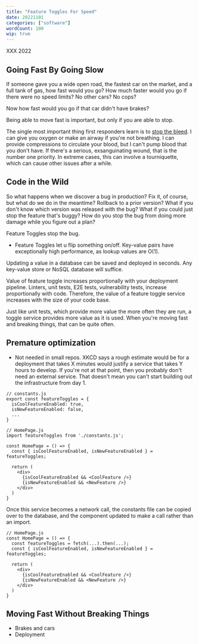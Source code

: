```yaml
---
title: "Feature Toggles For Speed"
date: 20221101
categories: ["software"]
wordCount: 100
wip: true
---
```


XXX 2022

## Going Fast By Going Slow

If someone gave you a wide open road, the fastest car on the market, and a full tank of gas, how fast would you go? How much faster would you go if there were no speed limits? No other cars? No cops?

Now how fast would you go if that car didn't have brakes?

Being able to move fast is important, but only if you are able to stop.

The single most important thing first responders learn is to [stop the bleed](). I can give you oxygen or make an airway if you're not breathing. I can provide compressions to circulate your blood, but I can't pump blood that you don't have. If there's a serious, exsanguinating wound, that is the number one priority. In extreme cases, this can involve a tourniquette, which can cause other issues after a while.

## Code in the Wild

So what happens when we discover a bug in production? Fix it, of course, but what do we do in the meantime? Rollback to a prior version? What if you don't know which version was released with the bug? What if you could just stop the feature that's buggy? How do you stop the bug from doing more damage while you figure out a plan?

Feature Toggles stop the bug.

- Feature Toggles let u flip something on/off.
  Key-value pairs have exceptionally high performance, as lookup values are O(1).

Updating a value in a database can be saved and deployed in seconds. Any key-value store or NoSQL database will suffice.

Value of feature toggle increases proportionally with your deployment pipeline. Linters, unit tests, E2E tests, vulnerability tests, increase proportionally with code. Therefore, the value of a feature toggle service increases with the size of your code base.

Just like unit tests, which provide more value the more often they are run, a toggle service provides more value as it is used. When you're moving fast and breaking things, that can be quite often.

## Premature optimization

- Not needed in small repos. XKCD says a rough estimate would be for a deployment that takes X minutes would justify a service that takes Y hours to develop. If you're not at that point, then you probably don't need an external service. That doesn't mean you can't start building out the infrastructure from day 1.

```
// constants.js
export const featureToggles = {
  isCoolFeatureEnabled: true,
  isNewFeatureEnabled: false,
  ...
}

// HomePage.js
import featureToggles from './constants.js';

const HomePage = () => {
  const { isCoolFeatureEnabled, isNewFeatureEnabled } = featureToggles;

  return (
    <div>
      {isCoolFeatureEnabled && <CoolFeature />}
      {isNewFeatureEnabled && <NewFeature />}
    </div>
  )
}
```

Once this service becomes a network call, the constants file can be copied over to the database, and the component updated to make a call rather than an import.

```
// HomePage.js
const HomePage = () => {
  const featureToggles = fetch(...).then(...);
  const { isCoolFeatureEnabled, isNewFeatureEnabled } = featureToggles;

  return (
    <div>
      {isCoolFeatureEnabled && <CoolFeature />}
      {isNewFeatureEnabled && <NewFeature />}
    </div>
  )
}
```

## Moving Fast Without Breaking Things

- Brakes and cars
- Deployment

